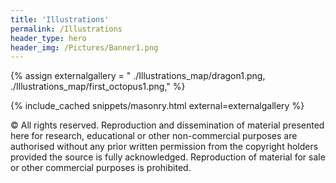 ```yaml
---
title: 'Illustrations'
permalink: /Illustrations
header_type: hero
header_img: /Pictures/Banner1.png
---
```


{% assign externalgallery = "
./Illustrations_map/dragon1.png,
./Illustrations_map/first_octopus1.png," %}

{% include_cached snippets/masonry.html external=externalgallery %}

&copy; All rights reserved. Reproduction and dissemination of material presented here for research, educational or other non-commercial purposes are authorised without any prior written permission from the copyright holders provided the source is fully acknowledged. Reproduction of material for sale or other commercial purposes is prohibited.


